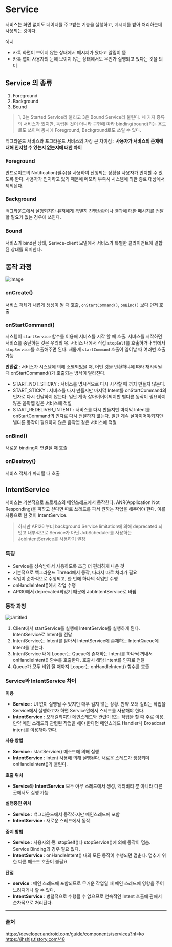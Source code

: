 # Service
서비스는 화면 없이도 데이터를 주고받는 기능을 실행하고, 메시지를 받아 처리하는데 사용되는 것이다.

예시

+ 카톡 화면이 보이지 않는 상태에서 메시지가 왔다고 알림이 뜸
+ 카톡 앱이 사용자의 눈에 보이지 않는 상태에서도 무언가 실행되고 있다는 것을 의미

## Service 의 종류
1. Foreground
2. Background
3. Bound
> 1, 2는 Started Service라 불리고 3은 Bound Service라 불린다.
> 세 가지 종류의 서비스가 있지만, 독립된 것이 아니라 구현에 따라 binding(bound)되는 용도로도 쓰이며 동시에 Foreground, Background로도 쓰일 수 있다.

백그라운드 서비스와 포그라운드 서비스의 가장 큰 차이점 : **사용자가 서비스의 존재에 대해 인지할 수 있는지 없는지에 대한 차이**

### Foreground
안드로이드의 Notification(필수)을 사용하여 진행되는 상황을 사용자가 인지할 수 있도록 한다. 사용자가 인지하고 있기 때문에 메모리 부족시 시스템에 의한 종료 대상에서 제외된다.

### Background
백그라운드에서 실행되지만 유저에게 특별히 진행상황이나 결과에 대한 메시지를 전달할 필요가 없는 경우에 쓰인다.

### Bound
서비스가 bind된 상태, Serivce-client 모델에서 서비스가 특별한 클라이언트에 결합된 상태를 의미한다.

## 동작 과정
![image](https://user-images.githubusercontent.com/33089715/116812086-c17c1000-ab87-11eb-8653-c5d0fb3420fc.png)

### onCreate()
서비스 객체가 새롭게 생성이 될 때 호출, `onStartCommand()`, `onBind()` 보다 먼저 호출

### onStartCommand()
시스템이 `startService` 함수를 이용해 서비스를 시작 할 때 호출. 서비스를 시작하면 서비스를 중단하는 것은 우리의 몫. 서비스 내에서 직접 `stopSelf`를 호출하거나 밖에서 `stopService`를 호출해주면 된다. 새롭게 `startCommand` 호출이 일어날 때 여러번 호출 가능

**반환값** : 서비스가 시스템에 의해 소멸되었을 때, 어떤 것을 반환하냐에 따라 재시작될 때 onStartCommand()가 호출되는 방식이 달라진다.
+ START_NOT_STICKY : 서비스를 명시적으로 다시 시작할 때 까지 만들지 않는다.
+ START_STICKY : 서비스를 다시 만들지만 마지막 Intent를 onStartCommand의 인자로 다시 전달하지 않는다. 일단 계속 살아이어야되지만 별다른 동작이 필요하지 않은 음악앱 같은 서비스에 적절
+ START_REDELIVER_INTENT : 서비스를 다시 만들지만 마지막 Intent를 onStartCommand의 인자로 다시 전달하지 않는다. 일단 계속 살아이어야되지만 별다른 동작이 필요하지 않은 음악앱 같은 서비스에 적절

### onBind()
새로운 binding이 연결될 때 호출

### onDestroy()
서비스 객체가 파괴될 때 호출

## IntentService

서비스는 기본적으로 프로세스의 메인쓰레드에서 동작한다. ANR(Application Not Responding)을 피하고 싶다면 따로 쓰레드를 파서 원하는 작업을 해주어야 한다. 이를 자동으로 한 것이 IntentService. 
> 하지만 API26 부터 background Service limitation에 의해 deprecated 되엇고 내부적으로 Service가 아닌 JobScheduler를 사용하는 JobIntentService를 사용하기 권장
### 특징
- Service를 상속받아서 사용하도록 조금 더 편리하게 나온 것
- 기본적으로 백그라운드 Thread에서 동작, 따라서 따로 처리가 필요
- 작업이 순차적으로 수행되고, 한 번에 하나의 작업만 수행
- onHandleIntent()에서 작업 수행
- API30에서 deprecated되었기 때문에 JobIntentService로 바뀜

### 동작 과정
![Untitled](https://user-images.githubusercontent.com/33089715/116812236-b7a6dc80-ab88-11eb-8967-e7353398f3e5.png)

1. Client에서 startService를 실행해 IntentService를 실행하게 된다. IntentService로 Intent를 전달
2. IntentService는 Intent를 받아서 IntentService에 존재하는 IntentQueue에 Intent를 넣는다.
3. IntentService 내에 Looper는 Queue에 존재하는 Intent를 하나씩 꺼내서 onHandleIntent() 함수를 호출한다. 호출시 해당 Intent를 인자로 전달
4. Queue가 모두 비워 질 때까지 Looper는 onHandleIntent() 함수를 호출

### Service와 IntentService 차이
**이용**

- **Service** : UI 없이 실행될 수 있지만 매우 길지 않는 상황. 만약 오래 걸리는 작업을 Service에서 실행하고자 하면 Service안에서 스레드를 사용해야 한다.
- **IntentService** : 오래걸리지만 메인스레드와 관련이 없는 작업을 할 때 주로 이용. 만약 메인 스레드와 관련된 작업을 해야 한다면 메인스레드 Handler나 Broadcast intent를 이용해야 한다.

**사용 방법**

- **Service** : startService() 메소드에 의해 실행
- **IntentService** : Intent 사용에 의해 실행된다. 새로운 스레드가 생성되며 onHandleIntent()가 불린다.

**호출 위치**

- **Service**와 **IntentService** 모두 아무 스레드에서 생성, 액티비티 뿐 아니라 다른 곳에서도 실행 가능

**실행중인 위치**

- **Service** : 백그라운드에서 동작하지만 메인스레드에 포함
- **IntentService** : 새로운 스레드에서 동작

**중지 방법**

- **Service** : 사용자의 몫. stopSelf()나 stopService()에 의해 동작이 멈춤. Service Binding의 경우 필요 없다.
- **IntentService** : onHandleIntent() 내의 모든 동작이 수행되면 멈춘다. 멈추기 위한 다른 메소드 호출이 불필요

**단점**

- **service** : 메인 스레드에 포함되므로 무거운 작업일 때 메인 스레드에 영향을 주어 느려지거나 할 수 있다.
- **IntentService** : 병렬적으로 수행될 수 없으므로 연속적인 Intent 호출에 관해서 순차적으로 처리된다.
---
### 출처
https://developer.android.com/guide/components/services?hl=ko
https://jhshjs.tistory.com/48